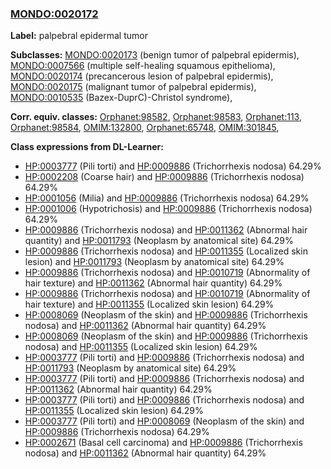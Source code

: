 
### [MONDO:0020172](http://purl.obolibrary.org/obo/MONDO_0020172)
**Label:** palpebral epidermal tumor

**Subclasses:** [MONDO:0020173](http://purl.obolibrary.org/obo/MONDO_0020173) (benign tumor of palpebral epidermis), [MONDO:0007566](http://purl.obolibrary.org/obo/MONDO_0007566) (multiple self-healing squamous epithelioma), [MONDO:0020174](http://purl.obolibrary.org/obo/MONDO_0020174) (precancerous lesion of palpebral epidermis), [MONDO:0020175](http://purl.obolibrary.org/obo/MONDO_0020175) (malignant tumor of palpebral epidermis), [MONDO:0010535](http://purl.obolibrary.org/obo/MONDO_0010535) (Bazex-DuprC)-Christol syndrome), 

**Corr. equiv. classes:** [Orphanet:98582](http://www.orpha.net/ORDO/Orphanet_98582), [Orphanet:98583](http://www.orpha.net/ORDO/Orphanet_98583), [Orphanet:113](http://www.orpha.net/ORDO/Orphanet_113), [Orphanet:98584](http://www.orpha.net/ORDO/Orphanet_98584), [OMIM:132800](http://purl.obolibrary.org/obo/OMIM_132800), [Orphanet:65748](http://www.orpha.net/ORDO/Orphanet_65748), [OMIM:301845](http://purl.obolibrary.org/obo/OMIM_301845), 

**Class expressions from DL-Learner:**

- [HP:0003777](http://purl.obolibrary.org/obo/HP_0003777) (Pili torti) and [HP:0009886](http://purl.obolibrary.org/obo/HP_0009886) (Trichorrhexis nodosa) 64.29%
- [HP:0002208](http://purl.obolibrary.org/obo/HP_0002208) (Coarse hair) and [HP:0009886](http://purl.obolibrary.org/obo/HP_0009886) (Trichorrhexis nodosa) 64.29%
- [HP:0001056](http://purl.obolibrary.org/obo/HP_0001056) (Milia) and [HP:0009886](http://purl.obolibrary.org/obo/HP_0009886) (Trichorrhexis nodosa) 64.29%
- [HP:0001006](http://purl.obolibrary.org/obo/HP_0001006) (Hypotrichosis) and [HP:0009886](http://purl.obolibrary.org/obo/HP_0009886) (Trichorrhexis nodosa) 64.29%
- [HP:0009886](http://purl.obolibrary.org/obo/HP_0009886) (Trichorrhexis nodosa) and [HP:0011362](http://purl.obolibrary.org/obo/HP_0011362) (Abnormal hair quantity) and [HP:0011793](http://purl.obolibrary.org/obo/HP_0011793) (Neoplasm by anatomical site) 64.29%
- [HP:0009886](http://purl.obolibrary.org/obo/HP_0009886) (Trichorrhexis nodosa) and [HP:0011355](http://purl.obolibrary.org/obo/HP_0011355) (Localized skin lesion) and [HP:0011793](http://purl.obolibrary.org/obo/HP_0011793) (Neoplasm by anatomical site) 64.29%
- [HP:0009886](http://purl.obolibrary.org/obo/HP_0009886) (Trichorrhexis nodosa) and [HP:0010719](http://purl.obolibrary.org/obo/HP_0010719) (Abnormality of hair texture) and [HP:0011362](http://purl.obolibrary.org/obo/HP_0011362) (Abnormal hair quantity) 64.29%
- [HP:0009886](http://purl.obolibrary.org/obo/HP_0009886) (Trichorrhexis nodosa) and [HP:0010719](http://purl.obolibrary.org/obo/HP_0010719) (Abnormality of hair texture) and [HP:0011355](http://purl.obolibrary.org/obo/HP_0011355) (Localized skin lesion) 64.29%
- [HP:0008069](http://purl.obolibrary.org/obo/HP_0008069) (Neoplasm of the skin) and [HP:0009886](http://purl.obolibrary.org/obo/HP_0009886) (Trichorrhexis nodosa) and [HP:0011362](http://purl.obolibrary.org/obo/HP_0011362) (Abnormal hair quantity) 64.29%
- [HP:0008069](http://purl.obolibrary.org/obo/HP_0008069) (Neoplasm of the skin) and [HP:0009886](http://purl.obolibrary.org/obo/HP_0009886) (Trichorrhexis nodosa) and [HP:0011355](http://purl.obolibrary.org/obo/HP_0011355) (Localized skin lesion) 64.29%
- [HP:0003777](http://purl.obolibrary.org/obo/HP_0003777) (Pili torti) and [HP:0009886](http://purl.obolibrary.org/obo/HP_0009886) (Trichorrhexis nodosa) and [HP:0011793](http://purl.obolibrary.org/obo/HP_0011793) (Neoplasm by anatomical site) 64.29%
- [HP:0003777](http://purl.obolibrary.org/obo/HP_0003777) (Pili torti) and [HP:0009886](http://purl.obolibrary.org/obo/HP_0009886) (Trichorrhexis nodosa) and [HP:0011362](http://purl.obolibrary.org/obo/HP_0011362) (Abnormal hair quantity) 64.29%
- [HP:0003777](http://purl.obolibrary.org/obo/HP_0003777) (Pili torti) and [HP:0009886](http://purl.obolibrary.org/obo/HP_0009886) (Trichorrhexis nodosa) and [HP:0011355](http://purl.obolibrary.org/obo/HP_0011355) (Localized skin lesion) 64.29%
- [HP:0003777](http://purl.obolibrary.org/obo/HP_0003777) (Pili torti) and [HP:0008069](http://purl.obolibrary.org/obo/HP_0008069) (Neoplasm of the skin) and [HP:0009886](http://purl.obolibrary.org/obo/HP_0009886) (Trichorrhexis nodosa) 64.29%
- [HP:0002671](http://purl.obolibrary.org/obo/HP_0002671) (Basal cell carcinoma) and [HP:0009886](http://purl.obolibrary.org/obo/HP_0009886) (Trichorrhexis nodosa) and [HP:0011362](http://purl.obolibrary.org/obo/HP_0011362) (Abnormal hair quantity) 64.29%


